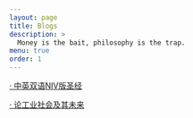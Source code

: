 ```yaml
---
layout: page
title: Blogs
description: >
  Money is the bait, philosophy is the trap.
menu: true
order: 1
---
```


[· 中英双语NIV版圣经](/SUMMARY/)

[· 论工业社会及其未来](/seon/2022-01-06-Industrial-Society-and-Its-Future/)